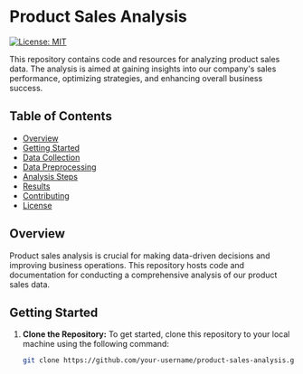 # Product Sales Analysis

[![License: MIT](https://img.shields.io/badge/License-MIT-blue.svg)](https://opensource.org/licenses/MIT)

This repository contains code and resources for analyzing product sales data. The analysis is aimed at gaining insights into our company's sales performance, optimizing strategies, and enhancing overall business success.

## Table of Contents

- [Overview](#overview)
- [Getting Started](#getting-started)
- [Data Collection](#data-collection)
- [Data Preprocessing](#data-preprocessing)
- [Analysis Steps](#analysis-steps)
- [Results](#results)
- [Contributing](#contributing)
- [License](#license)

## Overview

Product sales analysis is crucial for making data-driven decisions and improving business operations. This repository hosts code and documentation for conducting a comprehensive analysis of our product sales data.

## Getting Started

1. **Clone the Repository:** To get started, clone this repository to your local machine using the following command:

   ```bash
   git clone https://github.com/your-username/product-sales-analysis.git

